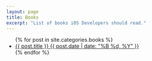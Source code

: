 ```yaml
---
layout: page
title: Books
excerpt: "List of books iOS Developers should read."
---
```


<ul class="post-list">
{% for post in site.categories.books %}
  <li><article><a href="{{ site.url }}{{ post.url }}">{{ post.title }} <span class="entry-date"><time datetime="{{ post.date | date_to_xmlschema }}">{{ post.date | date: "%B %d, %Y" }}</time></span></a></article></li>
{% endfor %}
</ul>
